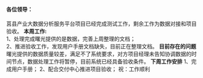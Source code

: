 #### 各位领导：
 莒县产业大数据分析服务平台项目已经完成测试工作，剩余工作为数据对接和项目验收。
 **本周工作:**  
 1、处理完成曙光提供的是数据，完善上周整理的文档；  
 2、推进验收工作，发现用户手册文档缺失，目前正在整理文档。
 **目前存在的问题**
曙光提供的数据质量较差，满足不了系统要求，对方项目经理未告知协调数据的时间节点，数据处理工作将暂停，目前系统已经具备验收条件。
**下周工作安排**
1、完成用户手册；
2、配合交付中心推进项目验收；
祝：工作顺利